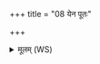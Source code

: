 +++
title = "08 येन पूतः"

+++
<details><summary>मूलम् (WS)</summary>

येन पूतः प्रजापतिर्ल्लोकान् विश्वं भूतं स्वराजभार ।  
तेना सहस्रधारेण पवमानः पुनातु मा ॥ १० ॥
</details>